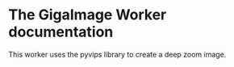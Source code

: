 # The GigaImage Worker documentation

This worker uses the pyvips library to create a deep zoom image.